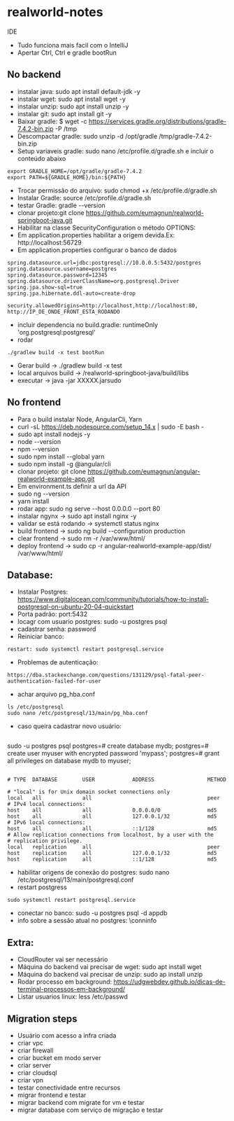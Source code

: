 # realworld-notes

IDE
* Tudo funciona mais facil com o IntelliJ
* Apertar Ctrl, Ctrl e gradle bootRun

## No backend

* instalar java: sudo apt install default-jdk -y
* instalar wget: sudo apt install wget -y
* instalar unzip: sudo apt install unzip -y
* instalar git: sudo apt install git -y
* Baixar gradle: $ wget -c https://services.gradle.org/distributions/gradle-7.4.2-bin.zip -P /tmp
* Descompactar gradle: sudo unzip -d /opt/gradle /tmp/gradle-7.4.2-bin.zip
* Setup variaveis gradle: sudo nano /etc/profile.d/gradle.sh e incluir o conteúdo abaixo
```
export GRADLE_HOME=/opt/gradle/gradle-7.4.2
export PATH=${GRADLE_HOME}/bin:${PATH}
```
* Trocar permissão do arquivo: sudo chmod +x /etc/profile.d/gradle.sh
* Instalar Gradle: source /etc/profile.d/gradle.sh
* testar Gradle: gradle --version
* clonar projeto:git clone https://github.com/eumagnun/realworld-springboot-java.git
* Habilitar na classe SecurityConfiguration o método OPTIONS: 
* Em application.properties habilitar a origem devida.Ex: http://localhost:56729
* Em application.properties configurar o banco de dados
```
spring.datasource.url=jdbc:postgresql://10.0.0.5:5432/postgres
spring.datasource.username=postgres
spring.datasource.password=12345
spring.datasource.driverClassName=org.postgresql.Driver
spring.jpa.show-sql=true
spring.jpa.hibernate.ddl-auto=create-drop

security.allowedOrigins=http://localhost,http://localhost:80, http://IP_DE_ONDE_FRONT_ESTA_RODANDO
```

* incluir dependencia no build.gradle: runtimeOnly 'org.postgresql:postgresql'
* rodar
```
./gradlew build -x test bootRun
```

* Gerar build -> ./gradlew build -x test
* local arquivos build -> /realworld-springboot-java/build/libs
* executar -> java -jar XXXXX.jarsudo

## No frontend

* Para o build instalar Node, AngularCli, Yarn
* curl -sL https://deb.nodesource.com/setup_14.x | sudo -E bash -
* sudo apt install nodejs -y
* node --version
* npm --version
* sudo npm install --global yarn
* sudo npm install -g @angular/cli
* clonar projeto: git clone https://github.com/eumagnun/angular-realworld-example-app.git
* Em environment.ts definir a url da API
* sudo ng --version
* yarn install
* rodar app: sudo ng serve --host 0.0.0.0 --port 80
* instalar ngynx ->  sudo apt install nginx -y
* validar se está rodando -> systemctl status nginx
* build frontend -> sudo ng build --configuration production
* clear frontend -> sudo rm -r /var/www/html/
* deploy frontend -> sudo cp -r  angular-realworld-example-app/dist/ /var/www/html/

## Database:
* Instalar Postgres: https://www.digitalocean.com/community/tutorials/how-to-install-postgresql-on-ubuntu-20-04-quickstart
* Porta padrão: port:5432
* locagr com usuario postgres: sudo -u postgres psql
* cadastrar senha: password
* Reiniciar banco:
```
restart: sudo systemctl restart postgresql.service
```
* Problemas de autenticação:
```
https://dba.stackexchange.com/questions/131129/psql-fatal-peer-authentication-failed-for-user
```
* achar arquivo pg_hba.conf
```
ls /etc/postgresql
sudo nano /etc/postgresql/13/main/pg_hba.conf

```
* caso queira cadastrar novo usuário:
```
```
sudo -u postgres psql
postgres=# create database mydb;
postgres=# create user myuser with encrypted password 'mypass';
postgres=# grant all privileges on database mydb to myuser;
```
```
```
# TYPE  DATABASE        USER            ADDRESS                 METHOD

# "local" is for Unix domain socket connections only
local   all             all                                     peer
# IPv4 local connections:
host    all             all             0.0.0.0/0               md5
host    all             all             127.0.0.1/32            md5
# IPv6 local connections:
host    all             all             ::1/128                 md5
# Allow replication connections from localhost, by a user with the
# replication privilege.
local   replication     all                                     peer
host    replication     all             127.0.0.1/32            md5
host    replication     all             ::1/128                 md5
```

* habilitar origens de conexão do postgres: sudo nano /etc/postgresql/13/main/postgresql.conf
* restart postgress
```
sudo systemctl restart postgresql.service
```

* conectar no banco: sudo -u postgres  psql -d appdb
* info sobre a sessão atual no postgres: \conninfo

## Extra: 
* CloudRouter vai ser necessário
* Máquina do backend vai precisar de wget: sudo apt install wget
* Máquina do backend vai precisar de unzip: sudo ap install unzip
* Rodar processo em background: https://udgwebdev.github.io/dicas-de-terminal-processos-em-background/
* Listar usuarios linux: less /etc/passwd



## Migration steps
* Usuário com acesso a infra criada
* criar vpc
* criar firewall
* criar bucket em modo server
* criar server
* criar cloudsql
* criar vpn
* testar conectividade entre recursos
* migrar frontend e testar
* migrar backend com migrate for vm e testar
* migrar database com serviço de migração e testar
